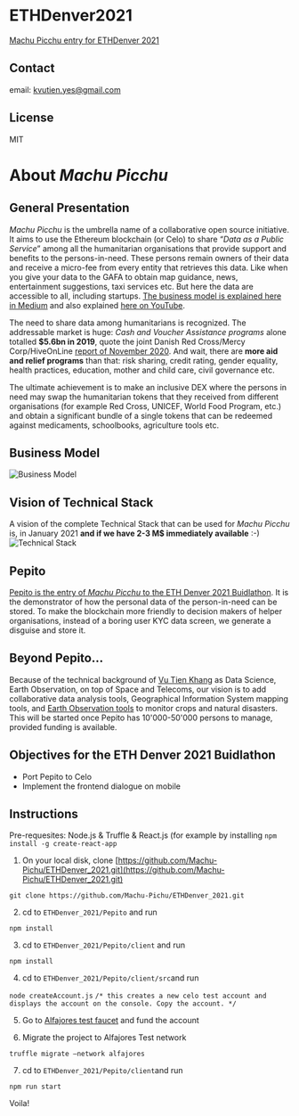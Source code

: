 # ETHDenver2021
[Machu Picchu entry for ETHDenver 2021](https://github.com/Machu-Pichu/ETHDenver_2021/tree/main/Pepito)

## Contact
email: kvutien.yes@gmail.com

## License
MIT
# About _Machu Picchu_
## General Presentation
_Machu Picchu_ is the umbrella name of a collaborative open source initiative. It aims to use the Ethereum blockchain (or Celo) to share “_Data as a Public Service_” among all the humanitarian organisations that provide support and benefits to the persons-in-need. These persons remain owners of their data and receive a micro-fee from every entity that retrieves this data. Like when you give your data to the GAFA to obtain map guidance, news, entertainment suggestions, taxi services etc. But here the data are accessible to all, including startups. [The business model is explained here in Medium](https://kvutien-yes.medium.com/machu-picchu-how-the-blockchain-can-help-persons-in-need-8396820d13d1) and also explained [here on YouTube](https://youtu.be/9fWTD8gf-Us).

The need to share data among humanitarians is recognized. The addressable market is huge: _Cash and Voucher Assistance programs_ alone totalled **$5.6bn in 2019**, quote the joint Danish Red Cross/Mercy Corp/HiveOnLine [report of November 2020](https://www.hivenetwork.online/blockchain-for-good/). And wait, there are **more aid  and relief programs** than that: risk sharing, credit rating, gender equality, health practices, education, mother and child care, civil governance etc.

The ultimate achievement is to make an inclusive DEX where the persons in need may swap the humanitarian tokens that they received from different organisations (for example Red Cross, UNICEF, World Food Program, etc.) and obtain a significant bundle of a single tokens that can be redeemed against medicaments, schoolbooks, agriculture tools etc.

## Business Model
![Business Model](https://github.com/Machu-Pichu/ETHDenver2021/blob/main/20210206%20Machu%20Picchu%20Business%20Model.png)

## Vision of Technical Stack
A vision of the complete Technical Stack that can be used for _Machu Picchu_ is, in January 2021 **and if we have 2-3 M$ immediately available** :-)
![Technical Stack](https://github.com/Machu-Pichu/ETHDenver2021/blob/main/20210206%20Machu%20Picchu%20Tech%20Stack.png)

## Pepito
[Pepito is the entry of _Machu Picchu_ to the ETH Denver 2021 Buidlathon](https://github.com/Machu-Pichu/ETHDenver_2021/tree/main/Pepito). It is the demonstrator of how the personal data of the person-in-need can be stored. To make the blockchain more friendly to decision makers of helper organisations, instead of a boring user KYC data screen, we generate a disguise and store it.

## Beyond Pepito…
Because of the technical background of [Vu Tien Khang](https://www.linkedin.com/in/kvutien/) as Data Science, Earth Observation, on top of Space and Telecoms, our vision is to add collaborative data analysis tools, Geographical Information System mapping tools, and [Earth Observation tools](https://ibisa.users.earthengine.app/view/mcgyver3) to monitor crops and natural disasters. This will be started once Pepito has 10'000-50'000 persons to manage, provided funding is available.

## Objectives for the ETH Denver 2021 Buidlathon
* Port Pepito to Celo
* Implement the frontend dialogue on mobile

## Instructions

Pre-requesites: Node.js & Truffle & React.js (for example by installing `npm install -g create-react-app`

1. On your local disk, clone [https://github.com/Machu-Pichu/ETHDenver_2021.git](https://github.com/Machu-Pichu/ETHDenver_2021.git)

```git clone https://github.com/Machu-Pichu/ETHDenver_2021.git```

2. cd to `ETHDenver_2021/Pepito` and run

```npm install```

3. cd to `ETHDenver_2021/Pepito/client` and run

```npm install```

4. cd  to `ETHDenver_2021/Pepito/client/src`and run

```node createAccount.js```
```/* this creates a new celo test account and displays the account on the console. Copy the account. */```

5. Go to [Alfajores test faucet](https://celo.org/developers/faucet) and fund the account

6. Migrate the project to Alfajores Test network

```truffle migrate —network alfajores```

7. cd to `ETHDenver_2021/Pepito/client`and run

```npm run start```

Voila!
